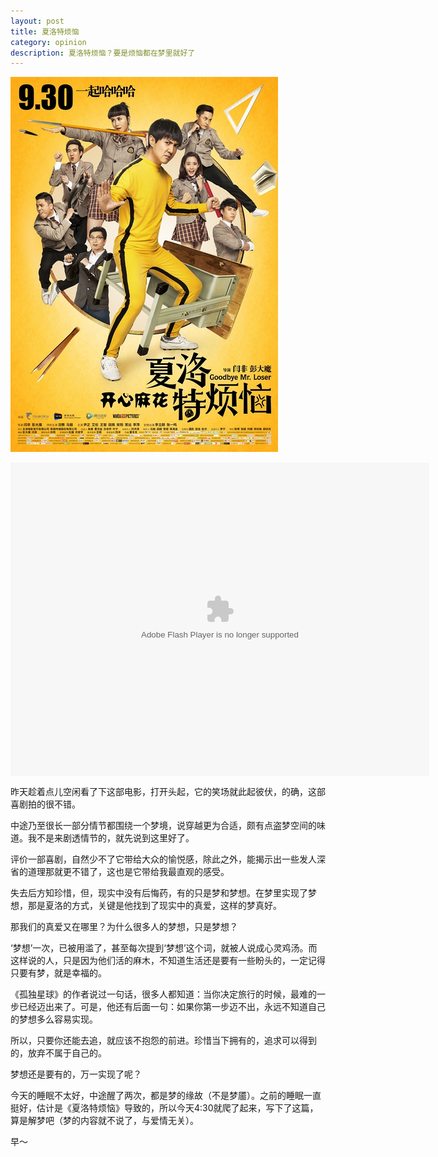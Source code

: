 ```yaml
---
layout: post
title: 夏洛特烦恼
category: opinion
description: 夏洛特烦恼？要是烦恼都在梦里就好了
---
```

![annoy Sherlock](/images/2015_10/annoy-xialuo.jpg)

<div id="mod_player" style="width: 670px; height: 502px;"><div id="mod_tenvideo_flash_player_1444516182236"><embed wmode="direct" flashvars="vid=z00185howry&amp;tpid=0&amp;showend=1&amp;showcfg=1&amp;searchbar=1&amp;pic=http://shp.qpic.cn/qqvideo_ori/0/z00185howry_496_280/0&amp;skin=http://imgcache.qq.com/minivideo_v1/vd/res/skins/TencentPlayerMiniSkin.swf&amp;shownext=1&amp;list=2&amp;autoplay=0" src="http://imgcache.qq.com/tencentvideo_v1/player/TPout.swf?max_age=86400&amp;v=20140714" quality="high" name="tenvideo_flash_player_1444516182236" id="tenvideo_flash_player_1444516182236" bgcolor="#000000" width="670px" height="502px" align="middle" allowscriptaccess="always" allowfullscreen="true" type="application/x-shockwave-flash" pluginspage="http://get.adobe.com/cn/flashplayer/"></div></div>

昨天趁着点儿空闲看了下这部电影，打开头起，它的笑场就此起彼伏，的确，这部喜剧拍的很不错。

中途乃至很长一部分情节都围绕一个梦境，说穿越更为合适，颇有点盗梦空间的味道。我不是来剧透情节的，就先说到这里好了。

评价一部喜剧，自然少不了它带给大众的愉悦感，除此之外，能揭示出一些发人深省的道理那就更不错了，这也是它带给我最直观的感受。

失去后方知珍惜，但，现实中没有后悔药，有的只是梦和梦想。在梦里实现了梦想，那是夏洛的方式，关键是他找到了现实中的真爱，这样的梦真好。

那我们的真爱又在哪里？为什么很多人的梦想，只是梦想？

‘梦想’一次，已被用滥了，甚至每次提到‘梦想’这个词，就被人说成心灵鸡汤。而这样说的人，只是因为他们活的麻木，不知道生活还是要有一些盼头的，一定记得只要有梦，就是幸福的。

《孤独星球》的作者说过一句话，很多人都知道：当你决定旅行的时候，最难的一步已经迈出来了。可是，他还有后面一句：如果你第一步迈不出，永远不知道自己的梦想多么容易实现。

所以，只要你还能去追，就应该不抱怨的前进。珍惜当下拥有的，追求可以得到的，放弃不属于自己的。

梦想还是要有的，万一实现了呢？


今天的睡眠不太好，中途醒了两次，都是梦的缘故（不是梦靥）。之前的睡眠一直挺好，估计是《夏洛特烦恼》导致的，所以今天4:30就爬了起来，写下了这篇，算是解梦吧（梦的内容就不说了，与爱情无关）。

早～
























































